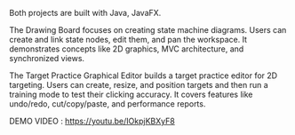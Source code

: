 Both projects are built with Java, JavaFX.

The Drawing Board focuses on creating state machine diagrams. Users can create and link state nodes, edit them, and pan the workspace. It demonstrates concepts like 2D graphics, MVC architecture, and synchronized views.

The Target Practice Graphical Editor builds a target practice editor for 2D targeting. Users can create, resize, and position targets and then run a training mode to test their clicking accuracy. It covers features like undo/redo, cut/copy/paste, and performance reports.

DEMO VIDEO : https://youtu.be/IOkpjKBXyF8
